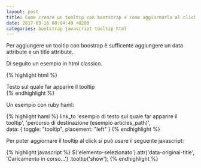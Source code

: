 ```yaml
---
layout: post
title: Come creare un tooltip con bootstrap e come aggiornarlo al click.
date: 2017-03-16 08:04:49 +0200
categories: bootstrap javascript tooltip html
---
```


Per aggiungere un tooltip con boostrap è sufficente aggiungere un data attribute e un title attribute.

Di seguito un esempio in html classico.

{% highlight html %}
<div data-toggle="tooltip" title="Messaggio del tooltip">
Testo sul quale far apparire il tooltip
</div>
{% endhighlight %}

Un esempio con ruby haml:

{% highlight haml %}
 link_to 'esempio di testo sul quale far apparire il tooltip', 
         'percorso di destinazione (esempio articles_path)',  
          data:  { toggle: "tooltip", placement: "left" }
{% endhighlight %}

Per poter aggiornare il tooltip al click si può usare il seguente javascript:

{% highlight javascript %}
$('elemento-selezionato').attr('data-original-title', 'Caricamento in corso...')
                         .tooltip('show');
{% endhighlight %}
